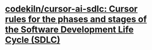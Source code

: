 # [codekiln/cursor-ai-sdlc: Cursor rules for the phases and stages of the Software Development Life Cycle (SDLC)](https://github.com/codekiln/cursor-ai-sdlc)